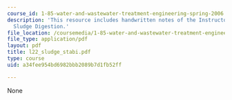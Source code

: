 ```yaml
---
course_id: 1-85-water-and-wastewater-treatment-engineering-spring-2006
description: 'This resource includes handwritten notes of the Instructor on the topic:
  Sludge Digestion.'
file_location: /coursemedia/1-85-water-and-wastewater-treatment-engineering-spring-2006/a34fee954bd6982bbb2089b7d1fb52ff_l22_sludge_stabi.pdf
file_type: application/pdf
layout: pdf
title: l22_sludge_stabi.pdf
type: course
uid: a34fee954bd6982bbb2089b7d1fb52ff

---
```

None